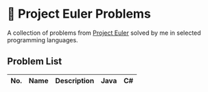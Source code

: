 # 🧠 Project Euler Problems

A collection of problems from [Project Euler](https://projecteuler.net/) solved by me in selected programming languages.

## Problem List

| No. | Name | Description | Java | C# |
| --- | ---- | ----------- | ---- | -- |
